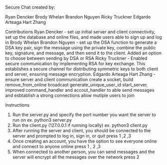 Secure Chat created by:

Ryan Dencker
Brody Whelan
Brandon Nguyen
Ricky Truckner
Edgardo Arteaga
Hart Zhang

Contributions
Ryan Dencker - set up initial server and client connectivity, set up the database and online files, and made users able to sign up and log in
Brody Whelan
Brandon Nguyen - set up the DSA function to generate a DSA key pair, sign the message using the private key, combine the public key, signature, and message, and then send it to the client. Added an option to choose between sending by DSA or RSA
Ricky Truckner - Enabled secure communication by implementing RSA for key exchange. This establishes a secure channel for distributing symmetric keys to both client and server, ensuring message encryption.
Edgardo Arteaga
Hart Zhang  - ensure server and client communication create a socket, build remove_from_online broadcast generate_unique_user_id start_server, improved command_handler and accout_handler to able send messages and esbtablish a strong connections allow mutiple users to join

Instructions
1. Run the server.py and specify the port number you want the server to run on
  ex. python3 server.py
2. Run the client.py (127.0.0.1 if running locally)
  ex. python3 client.py
3. After running the server and client, you should be connected to the server and prompted to log in, sign in, or quit press 1 ,2 ,3 
4. Once creating an account, you have the option to see everyone online and connect to anyone online press 1 , 2 ,3
5. When connected to another person, you can send messages and the server will encrypt all the messages over the network press 2 
